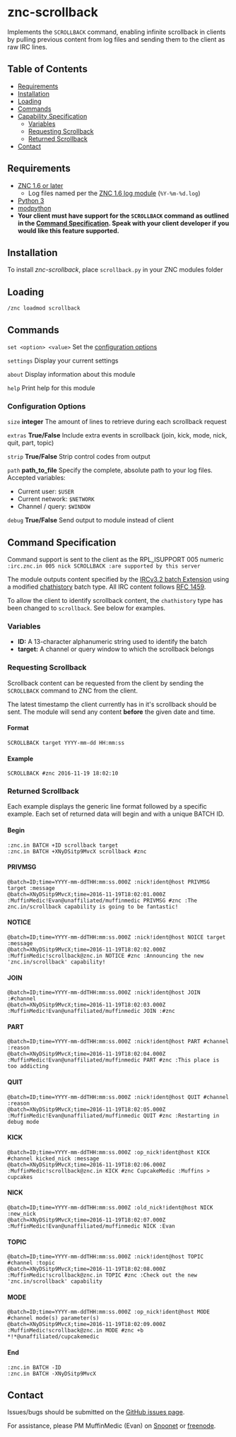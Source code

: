 # znc-scrollback
Implements the `SCROLLBACK` command, enabling infinite scrollback in clients by pulling previous content from log files and sending them to the client as raw IRC lines.

## Table of Contents
- [Requirements](#requirements)
- [Installation](#installation)
- [Loading](#loading)
- [Commands](#commands)
- [Capability Specification](#capability-specification)
    - [Variables](#variables)
    - [Requesting Scrollback](#requesting-scrollback)
    - [Returned Scrollback](#returned-scrollback)
- [Contact](#contact)

## Requirements
 - <a href="http://znc.in">ZNC 1.6 or later</a>
     - Log files named per the [ZNC 1.6 log module](http://wiki.znc.in/Log#Arguments)  (`%Y-%m-%d.log`)
 - <a href="https://www.python.org">Python 3</a>
 - <a href="http://wiki.znc.in/Modpython">modpython</a>
 - **Your client must have support for the `SCROLLBACK` command as outlined in the [Command Specification](#capability-specification). Speak with your client developer if you would like this feature supported.**

## Installation
To install *znc-scrollback*, place `scrollback.py` in your ZNC modules folder

## Loading
`/znc loadmod scrollback`

## Commands

`set <option> <value>` Set the [configuration options](#settings)

`settings` Display your current settings

`about` Display information about this module

`help` Print help for this module

### Configuration Options

`size` **integer** The amount of lines to retrieve during each scrollback request

`extras` **True/False**  Include extra events in scrollback (join, kick, mode, nick, quit, part, topic)

`strip` **True/False** Strip control codes from output

`path` **path_to_file** 
Specify the complete, absolute path to your log files. Accepted variables:
- Current user: `$USER`
- Current network: `$NETWORK`
- Channel / query: `$WINDOW`

`debug` **True/False** Send output to module instead of client

## Command Specification

Command support is sent to the client as the RPL_ISUPPORT 005 numeric `:irc.znc.in 005 nick SCROLLBACK :are supported by this server` 

The module outputs content specified by the [IRCv3.2 batch Extension](http://ircv3.net/specs/extensions/batch-3.2.html) using a modified [chathistory](http://ircv3.net/specs/extensions/batch/chathistory-3.3.html) batch type. All IRC content follows [RFC 1459](https://tools.ietf.org/html/rfc1459).

To allow the client to identify scrollback content, the `chathistory` type has been changed to `scrollback`. See below for examples.

### Variables
- **ID:** A 13-character alphanumeric string used to identify the batch
- **target:** A channel or query window to which the scrollback belongs

### Requesting Scrollback
Scrollback content can be requested from the client by sending the `SCROLLBACK` command to ZNC from the client.

The latest timestamp the client currently has in it's scrollback should be sent. The module will send any content **before** the given date and time.

#### Format
    SCROLLBACK target YYYY-mm-dd HH:mm:ss

#### Example
    SCROLLBACK #znc 2016-11-19 18:02:10

### Returned Scrollback

Each example displays the generic line format followed by a specific example. Each set of returned data will begin and with a unique BATCH ID.

#### Begin
    :znc.in BATCH +ID scrollback target
    :znc.in BATCH +XNyDSitp9MvcX scrollback #znc
#### PRIVMSG
    @batch=ID;time=YYYY-mm-ddTHH:mm:ss.000Z :nick!ident@host PRIVMSG target :message
    @batch=XNyDSitp9MvcX;time=2016-11-19T18:02:01.000Z :MuffinMedic!Evan@unaffiliated/muffinmedic PRIVMSG #znc :The znc.in/scrollback capability is going to be fantastic!
#### NOTICE
    @batch=ID;time=YYYY-mm-ddTHH:mm:ss.000Z :nick!ident@host NOICE target :message
    @batch=XNyDSitp9MvcX;time=2016-11-19T18:02:02.000Z :MuffinMedic!scrollback@znc.in NOTICE #znc :Announcing the new 'znc.in/scrollback' capability!
#### JOIN
    @batch=ID;time=YYYY-mm-ddTHH:mm:ss.000Z :nick!ident@host JOIN :#channel
    @batch=XNyDSitp9MvcX;time=2016-11-19T18:02:03.000Z :MuffinMedic!Evan@unaffiliated/muffinmedic JOIN :#znc
#### PART
    @batch=ID;time=YYYY-mm-ddTHH:mm:ss.000Z :nick!ident@host PART #channel :reason
    @batch=XNyDSitp9MvcX;time=2016-11-19T18:02:04.000Z :MuffinMedic!Evan@unaffiliated/muffinmedic PART #znc :This place is too addicting
#### QUIT
    @batch=ID;time=YYYY-mm-ddTHH:mm:ss.000Z :nick!ident@host QUIT #channel :reason
    @batch=XNyDSitp9MvcX;time=2016-11-19T18:02:05.000Z :MuffinMedic!Evan@unaffiliated/muffinmedic QUIT #znc :Restarting in debug mode
#### KICK
    @batch=ID;time=YYYY-mm-ddTHH:mm:ss.000Z :op_nick!ident@host KICK #channel kicked_nick :message
    @batch=XNyDSitp9MvcX;time=2016-11-19T18:02:06.000Z :MuffinMedic!scrollback@znc.in KICK #znc CupcakeMedic :Muffins > cupcakes
#### NICK
    @batch=ID;time=YYYY-mm-ddTHH:mm:ss.000Z :old_nick!ident@host NICK :new_nick
    @batch=XNyDSitp9MvcX;time=2016-11-19T18:02:07.000Z :MuffinMedic!Evan@unaffiliated/muffinmedic NICK :Evan
#### TOPIC
    @batch=ID;time=YYYY-mm-ddTHH:mm:ss.000Z :nick!ident@host TOPIC #channel :topic
    @batch=XNyDSitp9MvcX;time=2016-11-19T18:02:08.000Z :MuffinMedic!scrollback@znc.in TOPIC #znc :Check out the new 'znc.in/scrollback' capability
#### MODE
    @batch=ID;time=YYYY-mm-ddTHH:mm:ss.000Z :op_nick!ident@host MODE #channel mode(s) parameter(s)
    @batch=XNyDSitp9MvcX;time=2016-11-19T18:02:09.000Z :MuffinMedic!scrollback@znc.in MODE #znc +b *!*@unaffiliated/cupcakemedic
#### End
    :znc.in BATCH -ID
    :znc.in BATCH -XNyDSitp9MvcX

## Contact

Issues/bugs should be submitted on the <a href="https://github.com/MuffinMedic/znc-scrollback/issues">GitHub issues page</a>.

For assistance, please PM MuffinMedic (Evan) on <a href="https://kiwiirc.com/client/irc.snoonet.org:+6697">Snoonet</a> or <a href="https://kiwiirc.com/client/irc.freenode.net:+6697">freenode<a/>.